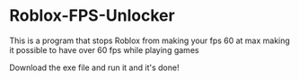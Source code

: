 # Roblox-FPS-Unlocker
This is a program that stops Roblox from making your fps 60 at max making it possible to have over 60 fps while playing games

Download the exe file and run it and it's done!
